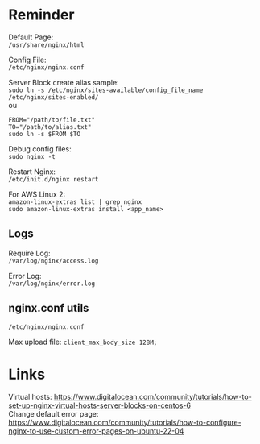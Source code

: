 # Reminder

Default Page:  
`/usr/share/nginx/html`

Config File:  
`/etc/nginx/nginx.conf`

Server Block create alias sample:  
`sudo ln -s /etc/nginx/sites-available/config_file_name /etc/nginx/sites-enabled/`  
ou  
```
FROM="/path/to/file.txt"
TO="/path/to/alias.txt"
sudo ln -s $FROM $TO
```  

Debug config files:  
`sudo nginx -t`

Restart Nginx:  
`/etc/init.d/nginx restart`

For AWS Linux 2:  
`amazon-linux-extras list | grep nginx`  
`sudo amazon-linux-extras install <app_name>`

## Logs

Require Log:  
`/var/log/nginx/access.log`

Error Log:  
`/var/log/nginx/error.log`

## nginx.conf utils
`/etc/nginx/nginx.conf`

Max upload file: `client_max_body_size 128M;`

# Links
Virtual hosts: https://www.digitalocean.com/community/tutorials/how-to-set-up-nginx-virtual-hosts-server-blocks-on-centos-6  
Change default error page: https://www.digitalocean.com/community/tutorials/how-to-configure-nginx-to-use-custom-error-pages-on-ubuntu-22-04
